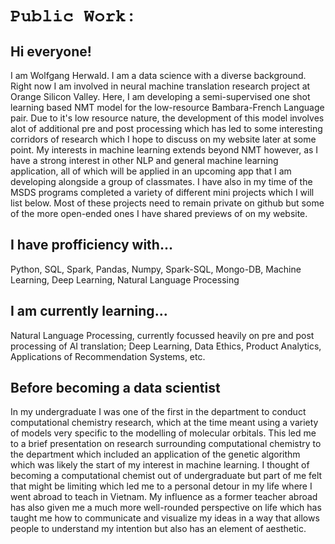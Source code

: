 
# <p style="font-family:'FreeMono'">Public Work:</p>



## Hi everyone!
I am Wolfgang Herwald.  I am a data science with a diverse background.  Right now I am involved in neural machine translation research project at Orange Silicon Valley.  Here, I am developing a semi-supervised one shot learning based NMT model for the low-resource Bambara-French Language pair.  Due to it's low resource nature, the development of this model involves alot of additional pre and post processing which has led to some interesting corridors of research which I hope to discuss on my website later at some point.   My interests in machine learning extends beyond NMT however, as I have a strong interest in other NLP and general machine learning application, all of which will be applied in an upcoming app that I am developing alongside a group of classmates.  I have also in my time of the MSDS programs completed a variety of different mini projects which I will list below.  Most of these projects need to remain private on github but some of the more open-ended ones I have shared previews of on my website.

## I have profficiency with...
Python, SQL, Spark, Pandas, Numpy, Spark-SQL, Mongo-DB, Machine Learning, Deep Learning, Natural Language Processing  </br>

## I am currently learning...
Natural Language Processing, currently focussed heavily on pre and post processing of AI translation; Deep Learning, Data Ethics, Product Analytics, Applications of Recommendation Systems, etc.

## Before becoming a data scientist
In my undergraduate I was one of the first in the department to conduct computational chemistry research, which at the time meant using a variety of models very specific to the modelling of molecular orbitals.  This led me to a brief presentation on research surrounding computational chemistry to the department which included an application of the genetic algorithm which was likely the start of my interest in machine learning. I thought of becoming a computational chemist out of undergraduate but part of me felt that might be limiting which led me to a personal detour in my life where I went abroad to teach in Vietnam.  My influence as a former teacher abroad has also given me a much more well-rounded perspective on life which has taught me how to communicate and visualize my ideas in a way that allows people to understand my intention but also has an element of aesthetic. 


